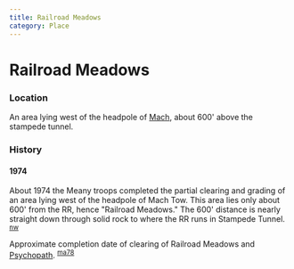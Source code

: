 ```yaml
---
title: Railroad Meadows
category: Place
---
```

# Railroad Meadows
### Location

An area lying west of the headpole of [Mach](Mach), about 600' above the stampede tunnel.

### History

#### 1974

About 1974 the Meany troops completed the partial clearing and grading of an area lying west of the headpole of Mach Tow. This area lies only about 600' from the RR, hence "Railroad Meadows." The 600' distance is nearly straight down through solid rock to where the RR runs in Stampede Tunnel. <sup>[nw][]</sup>

Approximate completion date of clearing of Railroad Meadows and [Psychopath](/Run/Psychopath). <sup>[ma78][]</sup>


[ma78]: Mountaineer-Annual#1978
[nw]: Names-Walt "Meany Names by Walter Little, 1984"
